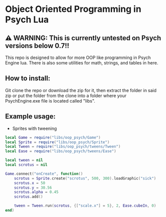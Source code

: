 # Object Oriented Programming in Psych Lua

## ⚠️ WARNING: This is currently untested on Psych versions below 0.7!!

This repo is designed to allow for more OOP like programming in Psych Engine lua.
There is also some utilities for math, strings, and tables in here.

## How to install:
Git clone the repo or download the zip for it, then
extract the folder in said zip or put the folder from the clone into a
folder where your PsychEngine.exe file is located called "libs".

## Example usage:
- Sprites with tweening
```lua
local Game = require("libs/oop_psych/Game")
local Sprite = require("libs/oop_psych/Sprite")
local Tween = require("libs/oop_psych/tweens/Tween")
local Ease = require("libs/oop_psych/tweens/Ease")

local tween = nil
local scrotus = nil

Game.connect("onCreate", function()
    scrotus = Sprite.create("scrotus", 500, 300).loadGraphic("sick")
    scrotus.x = 50
    scrotus.y = 30.56
    scrotus.alpha = 0.45
    scrotus.add()

    tween = Tween.run(scrotus, {["scale.x"] = 5}, 2, Ease.cubeIn, 0)
end)
```